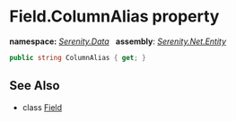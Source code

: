 # Field.ColumnAlias property
**namespace:** *[Serenity.Data](../../README.md#serenity.data-namespace)*   **assembly**: *[Serenity.Net.Entity](../../README.md)*

```csharp
public string ColumnAlias { get; }
```

## See Also

* class [Field](../Field.md)